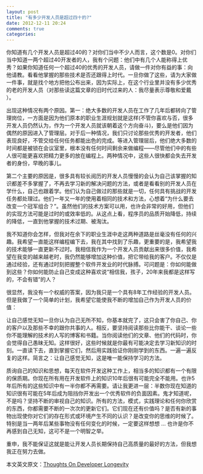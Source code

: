 ```yaml
---
layout: post
title: "有多少开发人员是超过四十的?"
date: 2012-12-11 20:24
comments: true
categories: 
---
```


你知道有几个开发人员是超过40的？对你们当中不少人而言，这个数是0。对你们当中知道一两个超过40开发者的人，我有个问题：他们中有几个人能称得上优秀？如果你知道任何一个超过40的优秀的开发人员，请做一件对你有益的事：向他请教。看看他掌握的那些技术是否还跟得上时代。一旦你做了这些，请为大家做一件事，就是找个地方把他公布出来，因为实际上，在这个行业里并没有多少优秀的老的开发人员（对那些读这篇文章的旧时代过来的人：我尽量表示尊敬和爱戴 ）。


出现这种情况有两个原因。第一：绝大多数的开发人员在工作了几年后都转向了管理岗位，一方面是因为他们原本的职业生涯规划就是这样(不管你喜欢与否，很多开发人员仍然认为，作为一个开发人员就该朝着这个方向奋斗)，要么是他们因为偶然的原因进入了管理层。对于后一种情况，我们只讨论那些优秀的开发者，他们表现良好，不管交给任何任务都能出色的完成。等进入管理层后，他们绝大多数的时间都是被锁在会议室里，根本没有任何时间剩余来做编程——尽管他们中的有些人很可能更喜欢把精力更多的放在编程上。两种情况中，这些人很快都会失去开发者的身份，早晚的事儿。


第二个主要的原因是，很多具有较长阅历的开发人员慢慢的会认为自己该掌握的知识都差不多掌握了，不再去学习新的解决问题的方法，或者是看看别的开发人员在学什么，自己也跟着学。他们认为自己做过的那些就是一切，任何具有挑战的开发任务都处理过。他们一年又一年的使用着相同的技术和方法，心想着“为什么要去改变一个冠军组合？”。虽然他们的技术方案可以用，也许会非常的好用，但他们的实现方法可能是过时的或效率低的。从这点上看，程序员的品质开始降低，持续的降低，一直到他掌握的技术过期、被淘汰。


我不知道你会怎样，但我对在余下的职业生涯中走这两种道路是丝毫没有任何的兴趣。我希望一直能这样编程编下去，我在其中找到了乐趣，更重要的是，我希望我的技术能够一直更新不过时。我相信我作为一个开发人员贡献出来很多价值，我希望在我变的越来越老时，我仍然能够增加这种价值，把它带给我的客户。不仅仅是通过经验，还有通过时刻把握整个软件开发业的时代脉搏。可问题是：你如何能做到这些？你如何能防止自己变成这种喜欢说“相信我，孩子，20年来我都是这样写的，不会有错”的人？


很显然，我没有一个权威的答案，因为我只是一个具有8年工作经验的开发人员。但是我做了一个简单的计划，我希望它能使我不断的增加自己作为开发人员的价值：


让自己感觉无知一旦你认为自己无所不知，你基本就完了，这只会害了你自己、你的客户以及那些不幸的跟你共事的人。相反，要坚持阅读那些比你能干、谈论一些你不能理解的技术的人写的博客和书籍。当你阅读他们的文章、他们的代码时，你会觉得自己愚昧无知。这样很好，这些时候就是你最有可能决定去学习新知识的时刻。一直读下去，直到掌握它们，然后用实践验证你刚刚学到的东西。一遍一遍反复的这样。简言之：让自己感觉无知，这是唯一能保持学习的方法。


质询自己的知识和思想，每天在软件开发这种工作上，相当多的知识都有一个有限的保质期。你现在所有用在开发软件上的知识10年后很有可能完全不能用。也许5年后所有的这些知识中有一半你都不再需要。请让我更进一层：半数你现在知道的知识很有可能在5年后成为阻挡你开发出一个优秀软件的负面因素。鬼才知道呢，不是吗？坚持不断的审视自己的知识。所有的方法，模式，实践理论和任何你欣赏的东西，你都需要不断的一次次的更新它们。它们现在还有价值吗？是否有新的事物出现使你对它们的存在形式或环境产生不同的认识？是改变你的思维的时候了。特别是当一两年后某些事物没有任何变化的时候，一定要这样想想 … 也许是你不再感到自己无知，这可不是一个明智之举。


重申，我不能保证这就是能让开发人员长期保持自己高质量的最好的方法，但我想我正在努力去做。

 

本文英文原文：[Thoughts On Developer Longevity](http://thatextramile.be/blog/2011/03/thoughts-on-developer-longevity)